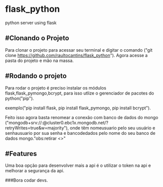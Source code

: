 # flask_python
 python server using flask
 
 ## #Clonando o Projeto
 
 Para clonar o projeto para acessar seu terminal e digitar o comando ("git clone https://github.com/raultocantins/flask_python").
 Agora acesse a pasta do projeto e mão na massa.
 
 ## #Rodando o projeto 
 Para rodar o projeto é preciso instalar os módulos flask,flask_pymongo,bcrypt, para isso utlize o gerenciador de pacotes do python("pip").
 
 exemplo("pip install flask, pip install flask_pymongo, pip install bcrypt").
 
 Feito isso agora basta renomear a conexão com banco de dados do mongo ("mongodb+srv://<nomeusuario>:<senhausuario>@cluster0.ebc1x.mongodb.net/<bancodedados>?retryWrites=true&w=majority"),
 onde têm nomeusuario pelo seu usuário e senhausuario por sua senha e bancodedados pelo nome do seu banco de dados mongo."obs:retirar <>"
 
 ## #Features
 
 Uma boa opção para desenvolver mais a api é o utilizar o token na api e melhorar a segurança da api.
 
 ###Bora codar devs.
 
 
